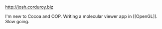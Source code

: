 http://josh.corduroy.biz

I'm new to Cocoa and OOP. Writing a molecular viewer app in [[OpenGL]]. Slow going.